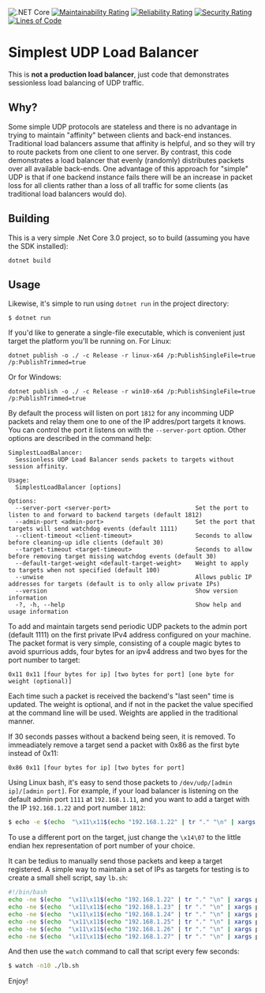 ![.NET Core](https://github.com/mlhpdx/SimplestLoadBalancer/workflows/.NET%20Core/badge.svg)
[![Maintainability Rating](https://sonarcloud.io/api/project_badges/measure?project=mlhpdx_SimplestLoadBalancer&metric=sqale_rating)](https://sonarcloud.io/dashboard?id=mlhpdx_SimplestLoadBalancer)
[![Reliability Rating](https://sonarcloud.io/api/project_badges/measure?project=mlhpdx_SimplestLoadBalancer&metric=reliability_rating)](https://sonarcloud.io/dashboard?id=mlhpdx_SimplestLoadBalancer)
[![Security Rating](https://sonarcloud.io/api/project_badges/measure?project=mlhpdx_SimplestLoadBalancer&metric=security_rating)](https://sonarcloud.io/dashboard?id=mlhpdx_SimplestLoadBalancer)
[![Lines of Code](https://sonarcloud.io/api/project_badges/measure?project=mlhpdx_SimplestLoadBalancer&metric=ncloc)](https://sonarcloud.io/dashboard?id=mlhpdx_SimplestLoadBalancer)

# Simplest UDP Load Balancer #

This is **not a production load balancer**, just code that demonstrates sessionless load balancing of UDP traffic. 

## Why? ##

Some simple UDP protocols are stateless and there is no advantage in trying to maintain "affinity" between clients and back-end instances.  Traditional load balancers assume that affinity is helpful, and so they will try to route packets from one client to one server. By contrast, this code demonstrates a load balancer that evenly (randomly) distributes packets over all available back-ends. One advantage of this approach for "simple" UDP is that if one backend instance fails there will be an increase in packet loss for all clients rather than a loss of all traffic for some clients (as traditional load balancers would do).

## Building ##

This is a very simple .Net Core 3.0 project, so to build (assuming you have the SDK installed):

```
dotnet build
```

## Usage ##
Likewise, it's simple to run using `dotnet run` in the project directory:

```
$ dotnet run
```

If you'd like to generate a single-file executable, which is convenient just target the platform you'll be running on. For Linux:

```
dotnet publish -o ./ -c Release -r linux-x64 /p:PublishSingleFile=true /p:PublishTrimmed=true
```

Or for Windows:

```
dotnet publish -o ./ -c Release -r win10-x64 /p:PublishSingleFile=true /p:PublishTrimmed=true
```

By default the process will listen on port `1812` for any incomming UDP packets and relay them one to one of the IP addres/port targets it knows.  You can control the port it listens on with the `--server-port` option.  Other options are described in the command help:

```
SimplestLoadBalancer:
  Sessionless UDP Load Balancer sends packets to targets without session affinity.

Usage:
  SimplestLoadBalancer [options]

Options:
  --server-port <server-port>                        Set the port to listen to and forward to backend targets (default 1812)
  --admin-port <admin-port>                          Set the port that targets will send watchdog events (default 1111)
  --client-timeout <client-timeout>                  Seconds to allow before cleaning-up idle clients (default 30)
  --target-timeout <target-timeout>                  Seconds to allow before removing target missing watchdog events (default 30)
  --default-target-weight <default-target-weight>    Weight to apply to targets when not specified (default 100)
  --unwise                                           Allows public IP addresses for targets (default is to only allow private IPs)
  --version                                          Show version information
  -?, -h, --help                                     Show help and usage information
```

To add and maintain targets send periodic UDP packets to the admin port (default 1111) on the first private IPv4 address configured on your machine.  The packet format is very simple, consisting of a couple magic bytes to avoid spurrious adds, four bytes for an ipv4 address and two byes for the port number to target:

```
0x11 0x11 [four bytes for ip] [two bytes for port] [one byte for weight (optional)]
```

Each time such a packet is received the backend's "last seen" time is updated. The weight is optional, and if not in the packet the value specified at the command line will be used.  Weights are applied in the traditional manner.  

If 30 seconds passes without a backend being seen, it is removed. To immeadiately remove a target send a packet with 0x86 as the first byte instead of 0x11:

```
0x86 0x11 [four bytes for ip] [two bytes for port]
```

Using Linux bash, it's easy to send those packets to `/dev/udp/[admin ip]/[admin port]`. For example, if your load balancer is listening on the default admin port `1111` at `192.168.1.11`, and you want to add a target with the IP `192.168.1.22` and port number `1812`:

```bash
$ echo -e $(echo  "\x11\x11$(echo "192.168.1.22" | tr "." "\n" | xargs printf '\\x%02X')\x14\x07") > /dev/udp/192.168.1.11/1111
```
To use a different port on the target, just change the `\x14\07` to the little endian hex representation of port number of your choice.

It can be tedius to manually send those packets and keep a target registered. A simple way to maintain a set of IPs as targets for testing is to create a small shell script, say `lb.sh`:

```bash
#!/bin/bash
echo -ne $(echo  "\x11\x11$(echo "192.168.1.22" | tr "." "\n" | xargs printf '\\x%02X')\x14\x07") > /dev/udp/192.168.1.11/1111
echo -ne $(echo  "\x11\x11$(echo "192.168.1.23" | tr "." "\n" | xargs printf '\\x%02X')\x14\x07") > /dev/udp/192.168.1.11/1111
echo -ne $(echo  "\x11\x11$(echo "192.168.1.24" | tr "." "\n" | xargs printf '\\x%02X')\x14\x07") > /dev/udp/192.168.1.11/1111
echo -ne $(echo  "\x11\x11$(echo "192.168.1.25" | tr "." "\n" | xargs printf '\\x%02X')\x14\x07") > /dev/udp/192.168.1.11/1111
echo -ne $(echo  "\x11\x11$(echo "192.168.1.26" | tr "." "\n" | xargs printf '\\x%02X')\x14\x07") > /dev/udp/192.168.1.11/1111
echo -ne $(echo  "\x11\x11$(echo "192.168.1.27" | tr "." "\n" | xargs printf '\\x%02X')\x14\x07") > /dev/udp/192.168.1.11/1111
```

And then use the `watch` command to call that script every few seconds:

```bash
$ watch -n10 ./lb.sh
```

Enjoy!
